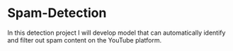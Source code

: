 # Spam-Detection
In this detection project I will develop model that can automatically identify and filter out spam content on the YouTube platform.

